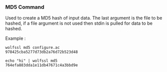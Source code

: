 ### MD5 Command
Used to create a MD5 hash of input data. The last argument is the file to be hashed, if a file argument is not used then stdin is pulled for data to be hashed.


Example :

```
wolfssl md5 configure.ac
978425cba5277d73db2a76d72b523d48
```

```
echo "hi" | wolfssl md5
764efa883dda1e11db47671c4a3bbd9e
```